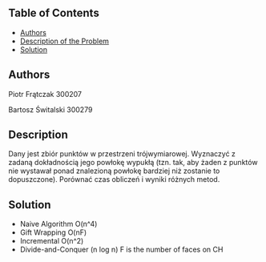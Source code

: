 <!-- TABLE OF CONTENTS -->
## Table of Contents

* [Authors](#authors)
* [Description of the Problem](#description)
* [Solution](#solution)

## Authors
Piotr Frątczak 300207

Bartosz Świtalski 300279

## Description
Dany jest zbiór punktów w przestrzeni trójwymiarowej. Wyznaczyć z zadaną
dokładnością jego powłokę wypukłą (tzn. tak, aby żaden z punktów nie
wystawał ponad znalezioną powłokę bardziej niż zostanie to dopuszczone).
Porównać czas obliczeń i wyniki różnych metod.

## Solution 
- Naive Algorithm O(n^4)
- Gift Wrapping O(nF)
- Incremental O(n^2)
- Divide-and-Conquer (n log n)
F is the number of faces on CH
